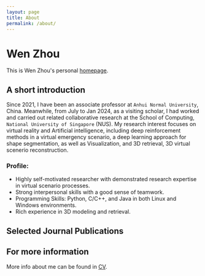 ```yaml
---
layout: page
title: About
permalink: /about/
---
```


# Wen Zhou

This is Wen Zhou's personal [homepage](https://zhouwen327.github.io/).

## A short introduction

Since 2021, I have been an associate professor at `Anhui Normal University`, China. Meanwhile, from July to Jan 2024, as a visiting scholar, I had worked and carried out related collaborative research at the School of Computing, `National University of Singapore` (NUS). My research interest focuses on virtual reality and Artificial intelligence, including deep reinforcement methods in a virtual emergency scenario, a deep learning approach for shape segmentation, as well as Visualization, and 3D retrieval, 3D virtual scenerio reconstruction.

### Profile:

* Highly self-motivated researcher with demonstrated research expertise in virtual scenario processes. 
* Strong interpersonal skills with a good sense of teamwork.
* Programming Skills: Python, C/C++, and Java in both Linux and Windows environments.
* Rich experience in 3D modeling and retrieval.


## Selected Journal Publications


## For more information

More info about me can be found in [CV](https://zhouwen327.github.io/cv/cv).

